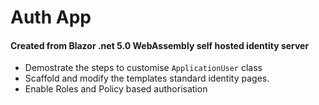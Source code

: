 # Auth App
#### Created from Blazor .net 5.0 WebAssembly self hosted identity server

- Demostrate the steps to customise `ApplicationUser` class
- Scaffold and modify the templates standard identity pages.
- Enable Roles and Policy based authorisation
